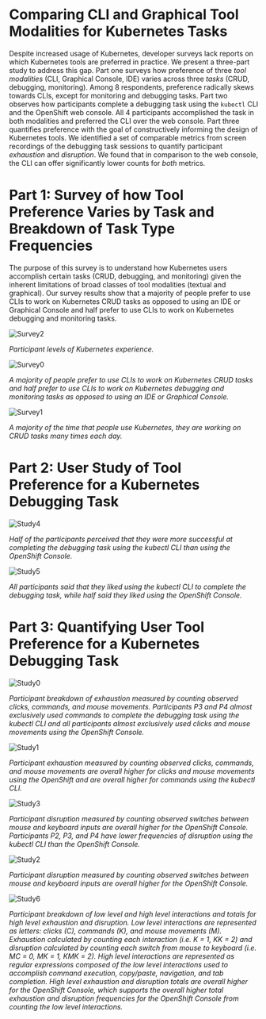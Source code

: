 # Comparing CLI and Graphical Tool Modalities for Kubernetes Tasks

Despite increased usage of Kubernetes, developer surveys lack reports on which Kubernetes tools are preferred in practice. We present a three-part study to address this gap. Part one surveys how preference of three *tool modalities* (CLI, Graphical Console, IDE) varies across three *tasks* (CRUD, debugging, monitoring). Among 8 respondents, preference radically skews towards CLIs, except for monitoring and debugging tasks. Part two observes how participants complete a debugging task using the `kubectl` CLI and the OpenShift web console. All 4 participants accomplished the task in both modalities and preferred the CLI over the web console. Part three quantifies preference with the goal of constructively informing the design of Kubernetes tools. We identified a set of comparable metrics from screen recordings of the debugging task sessions to quantify participant *exhaustion* and *disruption*. We found that in comparison to the web console, the CLI can offer significantly lower counts for *both* metrics.

# Part 1: Survey of how Tool Preference Varies by Task and Breakdown of Task Type Frequencies

The purpose of this survey is to understand how Kubernetes users accomplish certain tasks (CRUD, debugging, and monitoring) given the inherent limitations of broad classes of tool modalities (textual and graphical). Our survey results show that a majority of people prefer to use CLIs to work on Kubernetes CRUD tasks as opposed to using an IDE or Graphical Console and half prefer to use CLIs to work on Kubernetes debugging and monitoring tasks.

![Survey2](https://github.com/ux-studies/kubernetes-cli-console-study-2021/blob/main/Survey2.png)

*Participant levels of Kubernetes experience.*

![Survey0](https://github.com/ux-studies/kubernetes-cli-console-study-2021/blob/main/Survey0.png)

*A majority of people prefer to use CLIs to work on Kubernetes CRUD tasks and half prefer to use CLIs to work on Kubernetes debugging and monitoring tasks as opposed to using an IDE or Graphical Console.*

![Survey1](https://github.com/ux-studies/kubernetes-cli-console-study-2021/blob/main/Survey1.png)

*A majority of the time that people use Kubernetes, they are working on CRUD tasks many times each day.*

# Part 2: User Study of Tool Preference for a Kubernetes Debugging Task

![Study4](https://github.com/ux-studies/kubernetes-cli-console-study-2021/blob/main/Study4.png)

*Half of the participants perceived that they were more successful at completing the debugging task using the kubectl CLI than using the OpenShift Console.*

![Study5](https://github.com/ux-studies/kubernetes-cli-console-study-2021/blob/main/Study5.png)

*All participants said that they liked using the kubectl CLI to complete the debugging task, while half said they liked using the OpenShift Console.*

# Part 3: Quantifying User Tool Preference for a Kubernetes Debugging Task
![Study0](https://github.com/ux-studies/kubernetes-cli-console-study-2021/blob/main/Study0.png)

*Participant breakdown of exhaustion measured by counting observed clicks, commands, and mouse movements. Participants P3 and P4 almost exclusively used commands to complete the debugging task using the kubectl CLI and all participants almost exclusively used clicks and mouse movements using the OpenShift Console.*

![Study1](https://github.com/ux-studies/kubernetes-cli-console-study-2021/blob/main/Study1.png)

*Participant exhaustion measured by counting observed clicks, commands, and mouse movements are overall higher for clicks and mouse movements using the OpenShift and are overall higher for commands using the kubectl CLI.*

![Study3](https://github.com/ux-studies/kubernetes-cli-console-study-2021/blob/main/Study3.png)

*Participant disruption measured by counting observed switches between mouse and keyboard inputs are overall higher for the OpenShift Console. Participants P2, P3, and P4 have lower frequencies of disruption using the kubectl CLI than the OpenShift Console.*

![Study2](https://github.com/ux-studies/kubernetes-cli-console-study-2021/blob/main/Study2.png)

*Participant disruption measured by counting observed switches between mouse and keyboard inputs are overall higher for the OpenShift Console.*

![Study6](https://github.com/ux-studies/kubernetes-cli-console-study-2021/blob/main/Study6.png)

*Participant breakdown of low level and high level interactions and totals for high level exhaustion and disruption. Low level interactions are represented as letters: clicks (C), commands (K), and mouse movements (M). Exhaustion calculated by counting each interaction (i.e. K = 1, KK = 2) and disruption calculated by counting each switch from mouse to keyboard (i.e. MC = 0, MK = 1, KMK = 2). High level interactions are represented as regular expressions composed of the low level interactions used to accomplish command execution, copy/paste, navigation, and tab completion. High level exhaustion and disruption totals are overall higher for the OpenShift Console, which supports the overall higher total exhaustion and disruption frequencies for the OpenShift Console from counting the low level interactions.*
